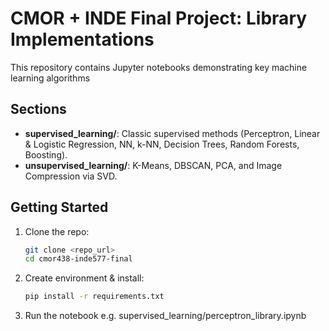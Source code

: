 # CMOR + INDE Final Project: Library Implementations

This repository contains Jupyter notebooks demonstrating key machine learning algorithms

## Sections

- **supervised_learning/**: Classic supervised methods (Perceptron, Linear & Logistic Regression, NN, k-NN, Decision Trees, Random Forests, Boosting).
- **unsupervised_learning/**: K-Means, DBSCAN, PCA, and Image Compression via SVD.

## Getting Started

1. Clone the repo:
   ```bash
   git clone <repo_url>
   cd cmor438-inde577-final
2. Create environment & install:
    ```bash
    pip install -r requirements.txt
3. Run the notebook
    e.g. supervised_learning/perceptron_library.ipynb
